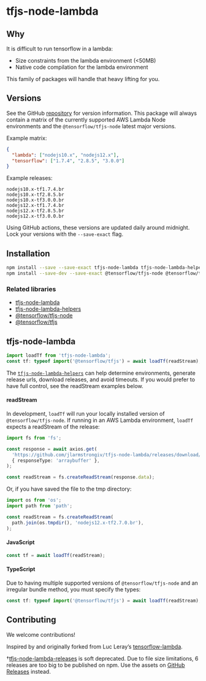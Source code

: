 # tfjs-node-lambda

## Why

It is difficult to run tensorflow in a lambda:

- Size constraints from the lambda environment (<50MB)
- Native code compilation for the lambda environment

This family of packages will handle that heavy lifting for you.

## Versions

See the GitHub [repository](https://github.com/jlarmstrongiv/tfjs-node-lambda/blob/main/matrix.json) for version information. This package will always contain a matrix of the currently supported AWS Lambda Node environments and the `@tensorflow/tfjs-node` latest major versions.

Example matrix:

```json
{
  "lambda": ["nodejs10.x", "nodejs12.x"],
  "tensorflow": ["1.7.4", "2.8.5", "3.0.0"]
}
```

Example releases:

```
nodejs10.x-tf1.7.4.br
nodejs10.x-tf2.8.5.br
nodejs10.x-tf3.0.0.br
nodejs12.x-tf1.7.4.br
nodejs12.x-tf2.8.5.br
nodejs12.x-tf3.0.0.br
```

Using GitHub actions, these versions are updated daily around midnight. Lock your versions with the `--save-exact` flag.

<!-- Double check `tfjs-node-lambda` and `tfjs-node-lambda-releases` are the same matching versions. -->

## Installation

```bash
npm install --save --save-exact tfjs-node-lambda tfjs-node-lambda-helpers
npm install --save-dev --save-exact @tensorflow/tfjs-node @tensorflow/tfjs
```

<!-- tfjs-node-lambda-releases -->

### Related libraries

- [tfjs-node-lambda](https://www.npmjs.com/package/tfjs-node-lambda)
- [tfjs-node-lambda-helpers](https://www.npmjs.com/package/tfjs-node-lambda-helpers)
- [@tensorflow/tfjs-node](https://www.npmjs.com/package/@tensorflow/tfjs-node)
- [@tensorflow/tfjs](https://www.npmjs.com/package/@tensorflow/tfjs)

## tfjs-node-lambda

```ts
import loadTf from 'tfjs-node-lambda';
const tf: typeof import('@tensorflow/tfjs') = await loadTf(readStream);
```

The [`tfjs-node-lambda-helpers`](https://www.npmjs.com/package/tfjs-node-lambda-helpers) can help determine environments, generate release urls, download releases, and avoid timeouts. If you would prefer to have full control, see the readStream examples below.

#### readStream

In development, `loadTf` will run your locally installed version of `@tensorflow/tfjs-node`. If running in an AWS Lambda environment, `loadTf` expects a readStream of the release:

```ts
import fs from 'fs';

const response = await axios.get(
  'https://github.com/jlarmstrongiv/tfjs-node-lambda/releases/download/v1.5.0/nodejs12.x-tf2.7.0.br',
  { responseType: 'arraybuffer' },
);

const readStream = fs.createReadStream(response.data);
```

Or, if you have saved the file to the tmp directory:

```ts
import os from 'os';
import path from 'path';

const readStream = fs.createReadStream(
  path.join(os.tmpdir(), 'nodejs12.x-tf2.7.0.br'),
);
```

#### JavaScript

```js
const tf = await loadTf(readStream);
```

#### TypeScript

Due to having multiple supported versions of `@tensorflow/tfjs-node` and an irregular bundle method, you must specify the types:

```ts
const tf: typeof import('@tensorflow/tfjs') = await loadTf(readStream);
```

## Contributing

We welcome contributions!

Inspired by and originally forked from Luc Leray’s [tensorflow-lambda](https://www.npmjs.com/package/tensorflow-lambda).

†[tfjs-node-lambda-releases](https://www.npmjs.com/package/tfjs-node-lambda-releases) is soft deprecated. Due to file size limitations, 6 releases are too big to be published on npm. Use the assets on [GitHub Releases](https://github.com/jlarmstrongiv/tfjs-node-lambda/releases) instead.
